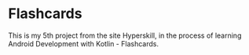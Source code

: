 # Flashcards
This is my 5th project from the site Hyperskill, in the process of learning Android Development with Kotlin - Flashcards.
